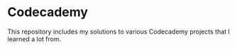 # Codecademy

This repository includes my solutions to various Codecademy projects that I learned a lot from.
